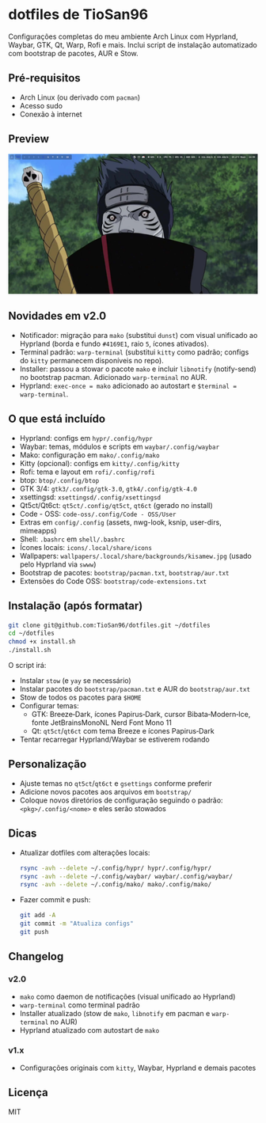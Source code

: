 # dotfiles de TioSan96

Configurações completas do meu ambiente Arch Linux com Hyprland, Waybar, GTK, Qt, Warp, Rofi e mais. Inclui script de instalação automatizado com bootstrap de pacotes, AUR e Stow.

## Pré‑requisitos
- Arch Linux (ou derivado com `pacman`)
- Acesso sudo
- Conexão à internet

## Preview
![Preview](assets/preview.png)

## Novidades em v2.0
- Notificador: migração para `mako` (substitui `dunst`) com visual unificado ao Hyprland (borda e fundo `#4169E1`, raio `5`, ícones ativados).
- Terminal padrão: `warp-terminal` (substitui `kitty` como padrão; configs do `kitty` permanecem disponíveis no repo).
- Installer: passou a stowar o pacote `mako` e incluir `libnotify` (notify-send) no bootstrap pacman. Adicionado `warp-terminal` no AUR.
- Hyprland: `exec-once = mako` adicionado ao autostart e `$terminal = warp-terminal`.

## O que está incluído
- Hyprland: configs em `hypr/.config/hypr`
- Waybar: temas, módulos e scripts em `waybar/.config/waybar`
- Mako: configuração em `mako/.config/mako`
- Kitty (opcional): configs em `kitty/.config/kitty`
- Rofi: tema e layout em `rofi/.config/rofi`
- btop: `btop/.config/btop`
- GTK 3/4: `gtk3/.config/gtk-3.0`, `gtk4/.config/gtk-4.0`
- xsettingsd: `xsettingsd/.config/xsettingsd`
- Qt5ct/Qt6ct: `qt5ct/.config/qt5ct`, `qt6ct` (gerado no install)
- Code - OSS: `code-oss/.config/Code - OSS/User`
- Extras em `config/.config` (assets, nwg-look, ksnip, user-dirs, mimeapps)
- Shell: `.bashrc` em `shell/.bashrc`
- Ícones locais: `icons/.local/share/icons`
- Wallpapers: `wallpapers/.local/share/backgrounds/kisamew.jpg` (usado pelo Hyprland via `swww`)
- Bootstrap de pacotes: `bootstrap/pacman.txt`, `bootstrap/aur.txt`
- Extensões do Code OSS: `bootstrap/code-extensions.txt`

## Instalação (após formatar)
```bash
git clone git@github.com:TioSan96/dotfiles.git ~/dotfiles
cd ~/dotfiles
chmod +x install.sh
./install.sh
```

O script irá:
- Instalar `stow` (e `yay` se necessário)
- Instalar pacotes do `bootstrap/pacman.txt` e AUR do `bootstrap/aur.txt`
- Stow de todos os pacotes para `$HOME`
- Configurar temas:
  - GTK: Breeze‑Dark, ícones Papirus‑Dark, cursor Bibata‑Modern‑Ice, fonte JetBrainsMonoNL Nerd Font Mono 11
  - Qt: `qt5ct`/`qt6ct` com tema Breeze e ícones Papirus‑Dark
- Tentar recarregar Hyprland/Waybar se estiverem rodando

## Personalização
- Ajuste temas no `qt5ct`/`qt6ct` e `gsettings` conforme preferir
- Adicione novos pacotes aos arquivos em `bootstrap/`
- Coloque novos diretórios de configuração seguindo o padrão: `<pkg>/.config/<nome>` e eles serão stowados

## Dicas
- Atualizar dotfiles com alterações locais:
  ```bash
  rsync -avh --delete ~/.config/hypr/ hypr/.config/hypr/
  rsync -avh --delete ~/.config/waybar/ waybar/.config/waybar/
  rsync -avh --delete ~/.config/mako/ mako/.config/mako/
  ```
- Fazer commit e push:
  ```bash
  git add -A
  git commit -m "Atualiza configs"
  git push
  ```

## Changelog

### v2.0
- `mako` como daemon de notificações (visual unificado ao Hyprland)
- `warp-terminal` como terminal padrão
- Installer atualizado (stow de `mako`, `libnotify` em pacman e `warp-terminal` no AUR)
- Hyprland atualizado com autostart de `mako`

### v1.x
- Configurações originais com `kitty`, Waybar, Hyprland e demais pacotes

## Licença
MIT
